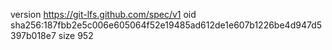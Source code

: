 version https://git-lfs.github.com/spec/v1
oid sha256:187fbb2e5c006e605064f52e19485ad612de1e607b1226be4d947d5397b018e7
size 952
